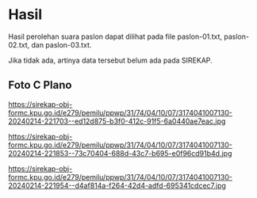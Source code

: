 # Hasil

Hasil perolehan suara paslon dapat dilihat pada file paslon-01.txt, paslon-02.txt, dan paslon-03.txt.

Jika tidak ada, artinya data tersebut belum ada pada SIREKAP.

## Foto C Plano

https://sirekap-obj-formc.kpu.go.id/e279/pemilu/ppwp/31/74/04/10/07/3174041007130-20240214-221703--ed12d875-b3f0-412c-91f5-6a0440ae7eac.jpg

https://sirekap-obj-formc.kpu.go.id/e279/pemilu/ppwp/31/74/04/10/07/3174041007130-20240214-221853--73c70404-688d-43c7-b695-e0f96cd91b4d.jpg

https://sirekap-obj-formc.kpu.go.id/e279/pemilu/ppwp/31/74/04/10/07/3174041007130-20240214-221954--d4af814a-f264-42d4-adfd-695341cdcec7.jpg
